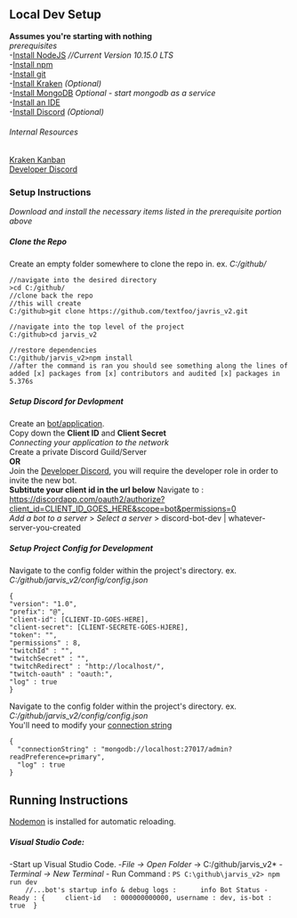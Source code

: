 
## Local Dev Setup     
**Assumes you're starting with nothing**    
*prerequisites*    
 -[Install NodeJS](https://nodejs.org/en/) *//Current Version 10.15.0 LTS*    
 -[Install npm](https://docs.npmjs.com/cli/install)    
 -[Install git](https://git-scm.com/downloads)    
 -[Install Kraken](https://app.gitkraken.com) *(Optional)*   
 -[Install MongoDB](https://www.mongodb.com/download-center/community) *Optional - start mongodb as a service*        
 -[Install an IDE](https://code.visualstudio.com)    
 -[Install Discord](https://discordapp.com/download) *(Optional)* 
###### Internal Resources   
 [Kraken Kanban](https://app.gitkraken.com/glo/board/XEpW1ZJoLwAPIu7A)    
 [Developer Discord](https://discord.gg/Ue8XBb7)    
 ### Setup Instructions    
 *Download and install the necessary items listed in the prerequisite portion above*    
 ##### Clone the Repo
 Create an empty folder somewhere to clone the repo in. 
 ex. *C:/github/*
 ```
 //navigate into the desired directory
 >cd C:/github/
 //clone back the repo 
 //this will create 
 C:/github>git clone https://github.com/textfoo/javris_v2.git
 
 //navigate into the top level of the project
 C:/github>cd jarvis_v2
 
 //restore dependencies 
 C:/github/jarvis_v2>npm install
 //after the command is ran you should see something along the lines of
 added [x] packages from [x] contributors and audited [x] packages in 5.376s 
 ```
  ##### Setup Discord for Devlopment
  Create an [bot/application](https://discordapp.com/developers/applications).    
  Copy down the **Client ID** and **Client Secret**    
  *Connecting your application to the network*     
  Create a private Discord Guild/Server     
  **OR**      
  Join the [Developer Discord](https://discord.gg/Ue8XBb7), you will require the developer role in order to invite the new bot.   
  **Subtitute your client id in the url below**
  Navigate to : https://discordapp.com/oauth2/authorize?client_id=CLIENT_ID_GOES_HERE&scope=bot&permissions=0     
  *Add a bot to a server* > *Select a server* > discord-bot-dev | whatever-server-you-created    
  ##### Setup Project Config for Development
  Navigate to the config folder within the project's directory. ex. *C:/github/jarvis_v2/config/config.json*    
  ```
  {
  "version": "1.0",
  "prefix": "@",
  "client-id": [CLIENT-ID-GOES-HERE],
  "client-secret": [CLIENT-SECRETE-GOES-HJERE],
  "token": "",
  "permissions" : 8,
  "twitchId" : "", 
  "twitchSecret" : "",
  "twitchRedirect" : "http://localhost/",
  "twitch-oauth" : "oauth:", 
  "log" : true
  }
  ```
  Navigate to the config folder within the project's directory. ex. *C:/github/jarvis_v2/config/config.json*   
  You'll need to modify your [connection string](https://docs.mongodb.com/manual/reference/connection-string/)    
  ```
  {
    "connectionString" : "mongodb://localhost:27017/admin?readPreference=primary",
    "log" : true
  }
  ```
  ## Running Instructions     
  [Nodemon](https://nodemon.io/) is installed for automatic reloading.  
  ##### Visual Studio Code:    
   -Start up Visual Studio Code. 
    -*File -> Open Folder* -> C:/github/jarvis_v2*
    -*Terminal -> New Terminal*
     - Run Command : 
     ```
     PS C:\github\jarvis_v2> npm run dev
     ```     
     ```    
     //...bot's startup info & debug logs :     
     info Bot Status - Ready : {     client-id   : 000000000000, username : dev, is-bot : true  }       
     ```
  
  
